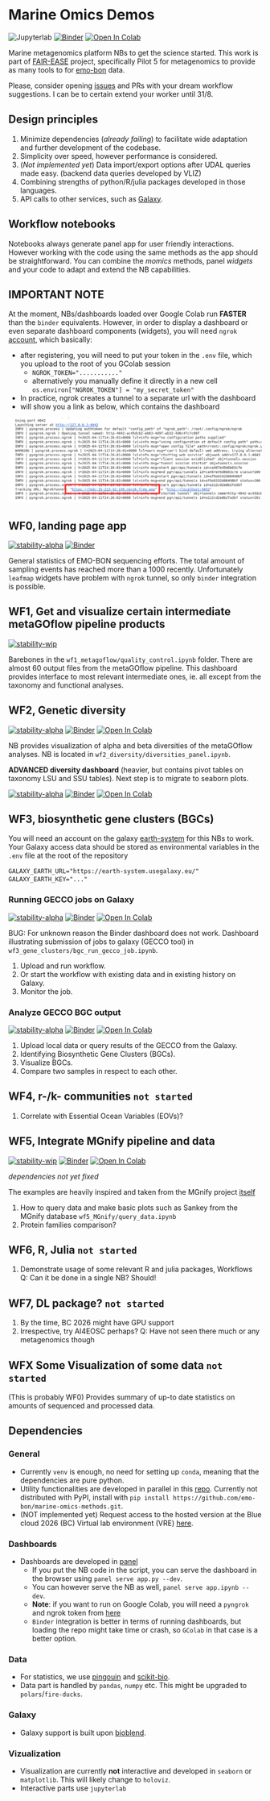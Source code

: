 # Marine Omics Demos

![Jupyterlab](https://img.shields.io/badge/Jupyter-notebook-brightgreen)
[![Binder](https://mybinder.org/badge_logo.svg)](https://mybinder.org/v2/gh/emo-bon/momics-demos/HEAD)
[![Open In Colab](https://colab.research.google.com/assets/colab-badge.svg)](https://colab.research.google.com/github/palec87/momics-demos/)

Marine metagenomics platform NBs to get the science started. This work is part of [FAIR-EASE](https://fairease.eu/) project, specifically Pilot 5 for metagenomics to provide as many tools to for [emo-bon](https://data.emobon.embrc.eu/) data.

Please, consider opening [issues](https://github.com/palec87/marine-omics/issues) and PRs with your dream workflow suggestions. I can be to certain extend your worker until 31/8.

## Design principles

1. Minimize dependencies (*already failing*) to facilitate wide adaptation and further development of the codebase.
2. Simplicity over speed, however performance is considered.
3. (*Not implemented yet*) Data import/export options after UDAL queries made easy. (backend data queries developed by VLIZ)
4. Combining strengths of python/R/julia packages developed in those languages.
5. API calls to other services, such as [Galaxy](https://earth-system.usegalaxy.eu/).

## Workflow notebooks

Notebooks always generate panel app for user friendly interactions. However working with the code using the same methods as the app should be straightforward. You can combine the *momics* methods, panel *widgets* and your code to adapt and extend the NB capabilities.

## IMPORTANT NOTE

At the moment, NBs/dashboards loaded over Google Colab run **FASTER** than the `binder` equivalents. However, in order to display a dashboard or even separate dashboard components (widgets), you will need `ngrok` [account](https://ngrok.com/), which basically:

- after registering, you will need to put your token in the `.env` file, which you upload to the root of you GColab session
  - `NGROK_TOKEN="..........."`
  - alternatively you manually define it directly in a new cell `os.environ["NGROK_TOKEN"] = "my_secret_token"`
- In practice, ngrok creates a tunnel to a separate url with the dashboard
- will show you a link as below, which contains the dashboard

![ngrok tunnel](/assets/figs/ngrok_colab_screenshot_red.png)

## WF0, landing page app

[![stability-alpha](https://img.shields.io/badge/stability-alpha-f4d03f.svg)](https://github.com/mkenney/software-guides/blob/master/STABILITY-BADGES.md#alpha)
[![Binder](https://mybinder.org/badge_logo.svg)](https://mybinder.org/v2/gh/emo-bon/momics-demos/HEAD?urlpath=%2Fdoc%2Ftree%2Fwf0_landing_page%2Flanding_page.ipynb)

General statistics of EMO-BON sequencing efforts. The total amount of sampling events has reached more than a 1000 recently. Unfortunately `leafmap` widgets have problem with `ngrok` tunnel, so only `binder` integration is possible.

## WF1, Get and visualize certain intermediate metaGOflow pipeline products

[![stability-wip](https://img.shields.io/badge/stability-wip-lightgrey.svg)](https://github.com/mkenney/software-guides/blob/master/STABILITY-BADGES.md#work-in-progress)

Barebones in the `wf1_metagoflow/quality_control.ipynb` folder. There are almost 60 output files from the metaGOflow pipeline. This dashboard provides interface to most relevant intermediate ones, ie. all except from the taxonomy and functional analyses.

## WF2, Genetic diversity

[![stability-alpha](https://img.shields.io/badge/stability-alpha-f4d03f.svg)](https://github.com/mkenney/software-guides/blob/master/STABILITY-BADGES.md#alpha)
[![Binder](https://mybinder.org/badge_logo.svg)](https://mybinder.org/v2/gh/emo-bon/momics-demos/HEAD?urlpath=%2Fdoc%2Ftree%2Fwf2_diversity%2Fdiversities_panel.ipynb)
[![Open In Colab](https://colab.research.google.com/assets/colab-badge.svg)](https://colab.research.google.com/github/palec87/momics-demos/blob/main/wf2_diversity/diversities_panel.ipynb)

NB provides visualization of alpha and beta diversities of the metaGOflow analyses. NB is located in `wf2_diversity/diversities_panel.ipynb`.

**ADVANCED diversity dashboard** (heavier, but contains pivot tables on taxonomy LSU and SSU tables). Next step is to migrate to seaborn plots.

[![stability-alpha](https://img.shields.io/badge/stability-alpha-f4d03f.svg)](https://github.com/mkenney/software-guides/blob/master/STABILITY-BADGES.md#alpha)
[![Binder](https://mybinder.org/badge_logo.svg)](https://mybinder.org/v2/gh/emo-bon/momics-demos/HEAD?urlpath=%2Fdoc%2Ftree%2Fwf2_diversity%2Fdiversities_panel_advanced.ipynb)
 [![Open In Colab](https://colab.research.google.com/assets/colab-badge.svg)](https://colab.research.google.com/github/palec87/momics-demos/blob/main/wf2_diversity/diversities_panel_advanced.ipynb)

## WF3, biosynthetic gene clusters (BGCs)

You will need an account on the galaxy [earth-system](https://earth-system.usegalaxy.eu/) for this NBs to work. Your Galaxy access data should be stored as environmental variables in the `.env` file at the root of the repository

```
GALAXY_EARTH_URL="https://earth-system.usegalaxy.eu/"
GALAXY_EARTH_KEY="..."
```

### Running GECCO jobs on Galaxy

[![stability-alpha](https://img.shields.io/badge/stability-alpha-f4d03f.svg)](https://github.com/mkenney/software-guides/blob/master/STABILITY-BADGES.md#alpha)
[![Binder](https://mybinder.org/badge_logo.svg)](https://mybinder.org/v2/gh/emo-bon/momics-demos/HEAD?urlpath=%2Fdoc%2Ftree%2Fwf3_gene_clusters%2Fbgc_run_gecco_job.ipynb)
[![Open In Colab](https://colab.research.google.com/assets/colab-badge.svg)](https://colab.research.google.com/github/palec87/momics-demos/blob/main/wf3_gene_clusters/bgc_run_gecco_job.ipynb)

BUG: For unknown reason the Binder dashboard does not work.
Dashboard illustrating submission of jobs to galaxy (GECCO tool) in `wf3_gene_clusters/bgc_run_gecco_job.ipynb`.

1. Upload and run workflow.
2. Or start the workflow with existing data and in existing history on Galaxy.
3. Monitor the job.

### Analyze GECCO BGC output

[![stability-alpha](https://img.shields.io/badge/stability-alpha-f4d03f.svg)](https://github.com/mkenney/software-guides/blob/master/STABILITY-BADGES.md#alpha)
[![Binder](https://mybinder.org/badge_logo.svg)](https://mybinder.org/v2/gh/emo-bon/momics-demos/HEAD?urlpath=%2Fdoc%2Ftree%2Fwf3_gene_clusters%2Fbgc_analyze_gecco.ipynb)
[![Open In Colab](https://colab.research.google.com/assets/colab-badge.svg)](https://colab.research.google.com/github/palec87/momics-demos/blob/main/wf3_gene_clusters/bgc_analyze_gecco.ipynb)


1. Upload local data or query results of the GECCO from the Galaxy.
2. Identifying Biosynthetic Gene Clusters (BGCs).
3. Visualize BGCs.
4. Compare two samples in respect to each other.

## WF4, r-/k- communities `not started`

1. Correlate with Essential Ocean Variables (EOVs)?

## WF5, Integrate MGnify pipeline and data

[![stability-wip](https://img.shields.io/badge/stability-wip-lightgrey.svg)](https://github.com/mkenney/software-guides/blob/master/STABILITY-BADGES.md#work-in-progress)
[![Binder](https://mybinder.org/badge_logo.svg)](https://mybinder.org/v2/gh/emo-bon/momics-demos/HEAD?urlpath=%2Fdoc%2Ftree%2Fwf5_MGnify%2F01_query_data.ipynb)
[![Open In Colab](https://colab.research.google.com/assets/colab-badge.svg)](https://colab.research.google.com/github/palec87/momics-demos/blob/main/wf5_MGnify/01_query_data.ipynb)

*dependencies not yet fixed*

The examples are heavily inspired and taken from the MGnify project [itself](https://github.com/EBI-Metagenomics/notebooks/tree/main/src/notebooks)

1. How to query data and make basic plots such as Sankey from the MGnify database `wf5_MGnify/query_data.ipynb`
2. Protein families comparison?

## WF6, R, Julia `not started`

1. Demonstrate usage of some relevant R and julia packages, Workflows
Q: Can it be done in a single NB? Should!

## WF7, DL package? `not started`

1. By the time, BC 2026 might have GPU support
2. Irrespective, try AI4EOSC perhaps? Q: Have not seen there much or any metagenomics though

## WFX Some Visualization of some data `not started`

(This is probably WF0) Provides summary of up-to date statistics on amounts of sequenced and processed data.

## Dependencies

### General

- Currently `venv` is enough, no need for setting up `conda`, meaning that the dependencies are pure python.
- Utility functionalities are developed in parallel in this [repo](https://github.com/emo-bon/marine-omics-methods). Currently not distributed with PyPI, install with `pip install https://github.com/emo-bon/marine-omics-methods.git`.
- (NOT implemented yet) Request access to the hosted version at the Blue cloud 2026 (BC) Virtual lab environment (VRE) [here](https://blue-cloud.d4science.org/).

### Dashboards

- Dashboards are developed in [panel](https://panel.holoviz.org/)
  - If you put the NB code in the script, you can serve the dashboard in the browser using `panel serve app.py --dev`.
  - You can however serve the NB as well, `panel serve app.ipynb --dev`.
  - **Note**: if you want to run on Google Colab, you will need a `pyngrok` and ngrok token from [here](https://dashboard.ngrok.com/auth)
  - `Binder` integration is better in terms of running dashboards, but loading the repo might take time or crash, so `GColab` in that case is a better option.

### Data

- For statistics, we use [pingouin](https://pingouin-stats.org/build/html/index.html) and [scikit-bio](https://scikit.bio/).
- Data part is handled by `pandas`, `numpy` etc. This might be upgraded to `polars`/`fire-ducks`.

### Galaxy

- Galaxy support is built upon [bioblend](https://bioblend.readthedocs.io/en/latest/).

### Vizualization

- Visualization are currently **not** interactive and developed in `seaborn` or `matplotlib`. This will likely change to `holoviz`.
- Interactive parts use `jupyterlab`
